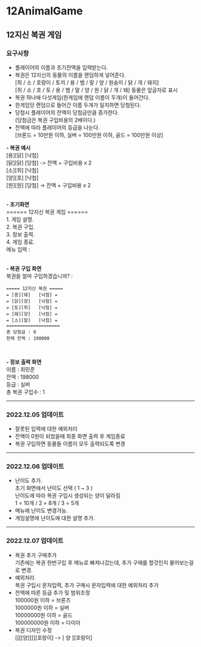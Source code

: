 # 12AnimalGame

## 12지신 복권 게임


### 요구사항<br/>
- 플레이어의 이름과 초기잔액을 입력받는다.
- 복권은 12지신의 동물의 이름을 랜덤하게 넣어준다.<br/>
	[쥐 / 소 / 호랑이 / 토끼 / 용 / 뱀 / 말 / 양 / 원숭이 / 닭 / 개 / 돼지]<br/>
	[쥐 / 소 / 호 / 토 / 용 / 뱀 / 말 / 양 / 원 / 닭 / 개 / 돼] 동물은 앞글자로 표시
- 복권 하나에 다섯게임(한게임에 랜덤 이름이 두개)이 들어간다.
- 한게임당 랜덤으로 들어간 이름 두개가 일치하면 당첨된다.
- 당첨시 플레이어의 잔액이 당첨금만큼 증가한다.<br/>
	(당첨금은 복권 구입비용의 2배이다.)
- 잔액에 따라 플레이어의 등급을 나눈다.<br/>
	[브론드 = 10만원 이하, 실버 = 100만원 이하, 골드 = 100만원 이상]


**- 복권 예시**<br/>
	[용][닭]	[낙첨]<br/>
	[닭][닭]	[당첨] -> 잔액 + 구입비용 x 2<br/>
	[소][쥐]	[낙첨]<br/>
	[양][호]	[낙첨]<br/>
	[원][원]	[당첨] -> 잔액 + 구입비용 x 2<br/>
<br/>

**- 초기화면**<br/>
	====== 12지신 복권 게임 ======<br/>
	1. 게임 설명.<br/>
	2. 복권 구입.<br/>
	3. 정보 출력.<br/>
	4. 게임 종료.<br/>
	메뉴 입력 : <br/>
<br/>

**- 복권 구입 화면**<br/>
	복권을 얼마 구입하겠습니까? :

	===== 12지신 복권 =====
	= [용][돼]   [낙첨] =
	= [닭][양]   [낙첨] =
	= [토][쥐]   [낙첨] =
	= [돼][양]   [낙첨] =
	= [소][말]   [낙첨] =
	====================
	총 당첨금 : 0
	현재 잔액 : 198000
<br/>

**- 정보 출력 화면**<br/>
	이름 : 최민준<br/>
	잔액 : 198000<br/>
	등급 : 실버<br/>
	총 복권 구입수 : 1<br/>
___ 
### 2022.12.05 업데이트<br/>
- 잘못된 입력에 대한 예외처리<br/>
- 잔액이 0원이 되었을때 최종 화면 출력 후 게임종료
- 복권 구입하면 동물들 이름이 모두 출력되도록 변경

___ 
### 2022.12.06 업데이트<br/>
- 난이도 추가.<br/>
초기 화면에서 난이도 선택 ( 1 ~ 3 )<br/>
난이도에 따라 복권 구입시 생성되는 양이 달라짐<br/>
1 = 10개 / 2 = 8개 / 3 = 5개<br/>
- 메뉴에 난이도 변경가능.
- 게임설명에 난이도에 대한 설명 추가.
---
### 2022.12.07 업데이트<br/>
- 복권 추가 구매추가<br/>
기존에는 복권 한번구입 후 메뉴로 빠져나갔는데, 추가 구매를 할것인지 물어보는걸로 변경.<br/>
- 예외처리<br/>
복권 구입시 문자입력, 추가 구매시 문자입력에 대한 예외처리 추가<br/>
- 잔액에 따른 등급 추가 및 범위조정<br/>
100000원 이하 = 브론즈<br/>
1000000원 이하 = 실버<br/>
10000000원 이하 = 골드<br/>
100000000원 이하 = 다이아<br/>
- 복권 디자인 수정<br/>
[[[[양]]]][호랑이] -> [   양   ][호랑이]
